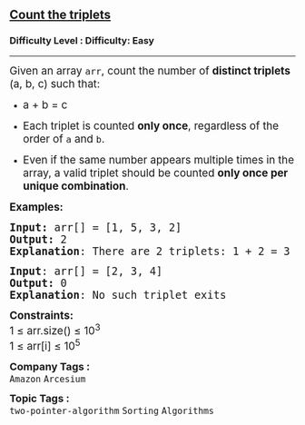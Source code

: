 <h2><a href="https://www.geeksforgeeks.org/problems/count-the-triplets4615/1?page=1&category=Sorting&difficulty=Easy&sortBy=submissions">Count the triplets</a></h2><h3>Difficulty Level : Difficulty: Easy</h3><hr><div class="problems_problem_content__Xm_eO"><div>
<p class="" data-start="440" data-end="526"><span style="font-size: 14pt;">Given an array <code data-start="455" data-end="460">arr</code>, count the number of <strong data-start="482" data-end="503">distinct triplets</strong> (a, b, c) such that:</span></p>
<ul data-start="531" data-end="766">
<li class="" data-start="531" data-end="544">
<p class="" data-start="533" data-end="544"><span style="font-size: 14pt;">a + b = c</span></p>
</li>
<li class="" data-start="547" data-end="627">
<p class="" data-start="549" data-end="627"><span style="font-size: 14pt;">Each triplet is counted <strong data-start="573" data-end="586">only once</strong>, regardless of the order of <code data-start="615" data-end="618">a</code> and <code data-start="623" data-end="626">b</code>.</span></p>
</li>
<li class="" data-start="630" data-end="764">
<p class="" data-start="632" data-end="764"><span style="font-size: 14pt;">Even if the same number appears multiple times in the array, a valid triplet should be counted <strong data-start="727" data-end="763">only once per unique combination</strong>.</span></p>
</li>
</ul>
</div>
<p><span style="font-size: 14pt;"><strong>Examples:</strong> </span></p>
<pre><span style="font-size: 14pt;"><strong>Input:</strong> arr[] = [1, 5, 3, 2]
<strong>Output:</strong> 2 
<strong>Explanation</strong>: There are 2 triplets: 1 + 2 = 3 and 3 +2 = 5</span></pre>
<pre><span style="font-size: 14pt;"><strong>Input</strong>: arr[] = [2, 3, 4]
<strong>Output:</strong> 0
<strong>Explanation</strong>: No such triplet exits</span></pre>
<p><span style="font-size: 14pt;"><strong>Constraints:</strong><br>1 ≤ arr.size() ≤ 10<sup>3</sup><br>1 ≤ arr[i] ≤ 10<sup>5</sup></span></p></div><p><span style=font-size:18px><strong>Company Tags : </strong><br><code>Amazon</code>&nbsp;<code>Arcesium</code>&nbsp;<br><p><span style=font-size:18px><strong>Topic Tags : </strong><br><code>two-pointer-algorithm</code>&nbsp;<code>Sorting</code>&nbsp;<code>Algorithms</code>&nbsp;